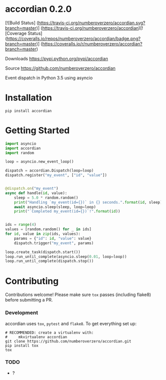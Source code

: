 # accordian 0.2.0

[![Build Status]
(https://travis-ci.org/numberoverzero/accordian.svg?branch=master)]
(https://travis-ci.org/numberoverzero/accordian)[![Coverage Status]
(https://coveralls.io/repos/numberoverzero/accordian/badge.png?branch=master)]
(https://coveralls.io/r/numberoverzero/accordian?branch=master)

Downloads https://pypi.python.org/pypi/accordian

Source https://github.com/numberoverzero/accordian

Event dispatch in Python 3.5 using asyncio

# Installation

`pip install accordian`

# Getting Started

```python
import asyncio
import accordian
import random

loop = asyncio.new_event_loop()

dispatch = accordian.Dispatch(loop=loop)
dispatch.register("my_event", ["id", "value"])


@dispatch.on("my_event")
async def handle(id, value):
    sleep = 5.0 * random.random()
    print("Handling `my_event(id={})` in {} seconds.".format(id, sleep))
    await asyncio.sleep(sleep, loop=loop)
    print("`Completed my_event(id={})`!".format(id))


ids = range(4)
values = [random.random() for _ in ids]
for id, value in zip(ids, values):
    params = {"id": id, "value": value}
    dispatch.trigger("my_event", params)

loop.create_task(dispatch.start())
loop.run_until_complete(asyncio.sleep(0.01, loop=loop))
loop.run_until_complete(dispatch.stop())

```

# Contributing
Contributions welcome!  Please make sure `tox` passes (including flake8) before submitting a PR.

### Development
accordian uses `tox`, `pytest` and `flake8`.  To get everything set up:

```
# RECOMMENDED: create a virtualenv with:
#     mkvirtualenv accordian
git clone https://github.com/numberoverzero/accordian.git
pip install tox
tox
```

### TODO

* ?

